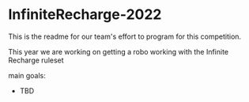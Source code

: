 # InfiniteRecharge-2022

This is the readme for our team's effort to program for this competition. 

This year we are working on getting a robo working with the Infinite Recharge ruleset

main goals:
 + TBD
